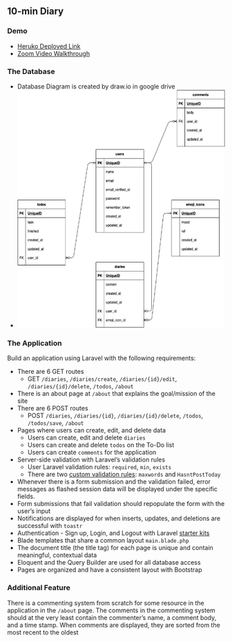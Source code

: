 ## 10-min Diary

### Demo
- [Heruko Deployed Link](https://ten-min-diary.herokuapp.com/login)
- [Zoom Video Walkthrough](https://ten-min-diary.herokuapp.com/login)

### The Database
- Database Diagram is created by draw.io in google drive <br />
- <img src="https://github.com/YingzheLiu/10-min-diary/blob/master/databaseDiagram.png" width="600" height="550">

### The Application
Build an application using Laravel with the following requirements:

- There are 6 GET routes
    - GET `/diaries`, `/diaries/create`, `/diaries/{id}/edit`, `/diaries/{id}/delete`, `/todos`, `/about`        
- There is an about page at `/about` that explains the goal/mission of the site
- There are 6 POST routes
    - POST `/diaries`, `/diaries/{id}`, `/diaries/{id}/delete`, `/todos`, `/todos/save`, `/about` 
- Pages where users can create, edit, and delete data
    - Users can create, edit and delete `diaries`
    - Users can create and delete `todos` on the To-Do list
    - Users can create `comments` for the application
- Server-side validation with Laravel’s validation rules
    - User Laravel validation rules: `required`, `min`, `exists`   
    - There are two [custom validation rules](https://laravel.com/docs/8.x/validation#custom-validation-rules): `maxwords` and `HasntPostToday`  
- Whenever there is a form submission and the validation failed, error messages as flashed session data will be displayed under the specific fields.
- Form submissions that fail validation should repopulate the form with the user’s input
- Notifications are displayed for when inserts, updates, and deletions are successful with `toastr`
- Authentication - Sign up, Login, and Logout with Laravel [starter kits](https://laravel.com/docs/8.x/starter-kits)
- Blade templates that share a common layout `main.blade.php`
- The document title (the title tag) for each page is unique and contain meaningful, contextual data
- Eloquent and the Query Builder are used for all database access
- Pages are organized and have a consistent layout with Bootstrap

### Additional Feature
There is a commenting system from scratch for some resource in the application in the `/about` page. The comments in the commenting system should at the very least contain the commenter’s name, a comment body, and a time stamp. When comments are displayed, they are sorted from the most recent to the oldest

